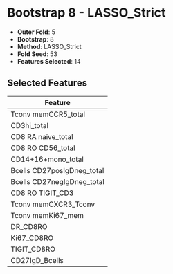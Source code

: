 # Bootstrap 8 - LASSO_Strict

- **Outer Fold**: 5
- **Bootstrap**: 8
- **Method**: LASSO_Strict
- **Fold Seed**: 53
- **Features Selected**: 14

## Selected Features

| Feature |
|---------|
| Tconv memCCR5_total |
| CD3hi_total |
| CD8 RA naive_total |
| CD8 RO CD56_total |
| CD14+16+mono_total |
| Bcells CD27posIgDneg_total |
| Bcells CD27negIgDneg_total |
| CD8 RO TIGIT_CD3 |
| Tconv memCXCR3_Tconv |
| Tconv memKi67_mem |
| DR_CD8RO |
| Ki67_CD8RO |
| TIGIT_CD8RO |
| CD27IgD_Bcells |
